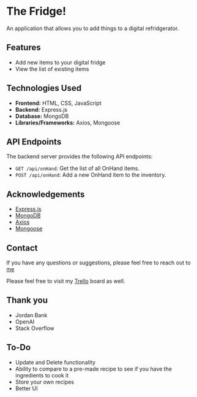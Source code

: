 # The Fridge!

An application that allows you to add things to a digital refridgerator. 

## Features

- Add new items to your digital fridge
- View the list of existing items

## Technologies Used

- **Frontend:** HTML, CSS, JavaScript
- **Backend:** Express.js
- **Database:** MongoDB
- **Libraries/Frameworks:** Axios, Mongoose

## API Endpoints

The backend server provides the following API endpoints:

- `GET /api/onHand`: Get the list of all OnHand items.
- `POST /api/onHand`: Add a new OnHand item to the inventory.

## Acknowledgements

- [Express.js](https://expressjs.com)
- [MongoDB](https://www.mongodb.com)
- [Axios](https://axios-http.com)
- [Mongoose](https://mongoosejs.com)

## Contact

If you have any questions or suggestions, please feel free to reach out to [me](https://github.com/ChristopherErb)

Please feel free to visit my [Trello](https://trello.com/c/n52IS6TL/3-lets-eat) board as well.

## Thank you
- Jordan Bank
- OpenAI
- Stack Overflow

## To-Do

- Update and Delete functionality
- Ability to compare to a pre-made recipe to see if you have the ingredients to cook it
- Store your own recipes
- Better UI



